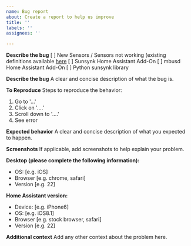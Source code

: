 ```yaml
---
name: Bug report
about: Create a report to help us improve
title: ''
labels: ''
assignees: ''

---
```


**Describe the bug**
[ ] New Sensors / Sensors not working (existing definitions available [here](https://github.com/kellerza/sunsynk/blob/main/sunsynk/definitions.py)
[ ] Sunsynk Home Assistant Add-On
[ ] mbusd Home Assistant Add-On
[ ] Python sunsynk library

**Describe the bug**
A clear and concise description of what the bug is.

**To Reproduce**
Steps to reproduce the behavior:
1. Go to '...'
2. Click on '....'
3. Scroll down to '....'
4. See error

**Expected behavior**
A clear and concise description of what you expected to happen.

**Screenshots**
If applicable, add screenshots to help explain your problem.

**Desktop (please complete the following information):**
 - OS: [e.g. iOS]
 - Browser [e.g. chrome, safari]
 - Version [e.g. 22]

**Home Assistant version:**
 - Device: [e.g. iPhone6]
 - OS: [e.g. iOS8.1]
 - Browser [e.g. stock browser, safari]
 - Version [e.g. 22]

**Additional context**
Add any other context about the problem here.
